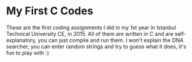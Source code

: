 # My First C Codes
These are the first coding assignments I did in my 1st year in Istanbul Technical University CE, in 2015. All of them are written in C and are self-explanatory, you can just compile and run them. I won't explain the DNA searcher, you can enter random strings and try to guess what it does, it's fun to play with :)
